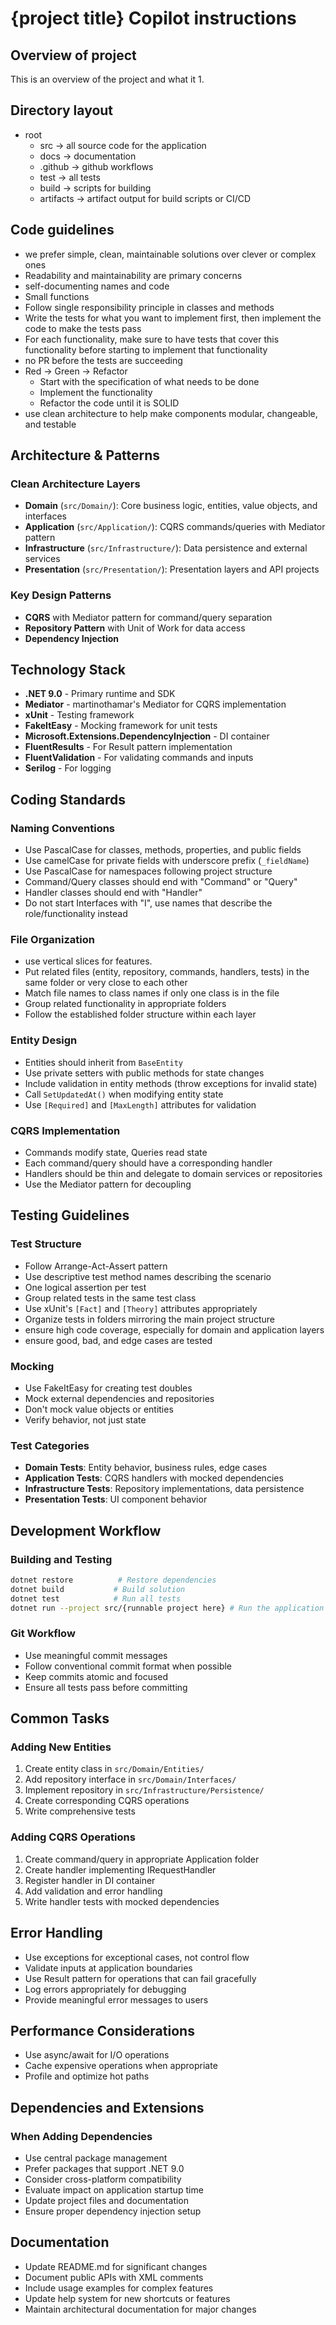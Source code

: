 # {project title} Copilot instructions

## Overview of project

This is an overview of the project and what it 1. 

## Directory layout

- root
  - src -> all source code for the application
  - docs -> documentation
  - .github -> github workflows
  - test -> all tests
  - build -> scripts for building
  - artifacts -> artifact output for build scripts or CI/CD

## Code guidelines

- we prefer simple, clean, maintainable solutions over clever or complex ones
- Readability and maintainability are primary concerns
- self-documenting names and code
- Small functions
- Follow single responsibility principle in classes and methods
- Write the tests for what you want to implement first, then implement the code to make the tests pass
- For each functionality, make sure to have tests that cover this functionality before starting to implement that functionality
- no PR before the tests are succeeding
- Red -> Green -> Refactor
  - Start with the specification of what needs to be done
  - Implement the functionality
  - Refactor the code until it is SOLID
- use clean architecture to help make components modular, changeable, and testable

## Architecture & Patterns

### Clean Architecture Layers

- **Domain** (`src/Domain/`): Core business logic, entities, value objects, and interfaces
- **Application** (`src/Application/`): CQRS commands/queries with Mediator pattern
- **Infrastructure** (`src/Infrastructure/`): Data persistence and external services
- **Presentation** (`src/Presentation/`): Presentation layers and API projects

### Key Design Patterns

- **CQRS** with Mediator pattern for command/query separation
- **Repository Pattern** with Unit of Work for data access
- **Dependency Injection**

## Technology Stack

- **.NET 9.0** - Primary runtime and SDK
- **Mediator** - martinothamar's Mediator for CQRS implementation
- **xUnit** - Testing framework
- **FakeItEasy** - Mocking framework for unit tests
- **Microsoft.Extensions.DependencyInjection** - DI container
- **FluentResults** - For Result pattern implementation
- **FluentValidation** - For validating commands and inputs
- **Serilog** - For logging

## Coding Standards

### Naming Conventions

- Use PascalCase for classes, methods, properties, and public fields
- Use camelCase for private fields with underscore prefix (`_fieldName`)
- Use PascalCase for namespaces following project structure
- Command/Query classes should end with "Command" or "Query"
- Handler classes should end with "Handler"
- Do not start Interfaces with "I", use names that describe the role/functionality instead

### File Organization

- use vertical slices for features.
- Put related files (entity, repository, commands, handlers, tests) in the same folder or very close to each other
- Match file names to class names if only one class is in the file
- Group related functionality in appropriate folders
- Follow the established folder structure within each layer

### Entity Design

- Entities should inherit from `BaseEntity`
- Use private setters with public methods for state changes
- Include validation in entity methods (throw exceptions for invalid state)
- Call `SetUpdatedAt()` when modifying entity state
- Use `[Required]` and `[MaxLength]` attributes for validation

### CQRS Implementation

- Commands modify state, Queries read state
- Each command/query should have a corresponding handler
- Handlers should be thin and delegate to domain services or repositories
- Use the Mediator pattern for decoupling

## Testing Guidelines

### Test Structure

- Follow Arrange-Act-Assert pattern
- Use descriptive test method names describing the scenario
- One logical assertion per test
- Group related tests in the same test class
- Use xUnit's `[Fact]` and `[Theory]` attributes appropriately
- Organize tests in folders mirroring the main project structure
- ensure high code coverage, especially for domain and application layers
- ensure good, bad, and edge cases are tested

### Mocking

- Use FakeItEasy for creating test doubles
- Mock external dependencies and repositories
- Don't mock value objects or entities
- Verify behavior, not just state

### Test Categories

- **Domain Tests**: Entity behavior, business rules, edge cases
- **Application Tests**: CQRS handlers with mocked dependencies
- **Infrastructure Tests**: Repository implementations, data persistence
- **Presentation Tests**: UI component behavior

## Development Workflow

### Building and Testing

```bash
dotnet restore          # Restore dependencies
dotnet build           # Build solution
dotnet test            # Run all tests
dotnet run --project src/{runnable project here} # Run the application
```

### Git Workflow

- Use meaningful commit messages
- Follow conventional commit format when possible
- Keep commits atomic and focused
- Ensure all tests pass before committing

## Common Tasks

### Adding New Entities

1. Create entity class in `src/Domain/Entities/`
2. Add repository interface in `src/Domain/Interfaces/`
3. Implement repository in `src/Infrastructure/Persistence/`
4. Create corresponding CQRS operations
5. Write comprehensive tests

### Adding CQRS Operations

1. Create command/query in appropriate Application folder
2. Create handler implementing IRequestHandler
3. Register handler in DI container
4. Add validation and error handling
5. Write handler tests with mocked dependencies

## Error Handling

- Use exceptions for exceptional cases, not control flow
- Validate inputs at application boundaries
- Use Result pattern for operations that can fail gracefully
- Log errors appropriately for debugging
- Provide meaningful error messages to users

## Performance Considerations

- Use async/await for I/O operations
- Cache expensive operations when appropriate
- Profile and optimize hot paths

## Dependencies and Extensions

### When Adding Dependencies

- Use central package management
- Prefer packages that support .NET 9.0
- Consider cross-platform compatibility
- Evaluate impact on application startup time
- Update project files and documentation
- Ensure proper dependency injection setup

## Documentation

- Update README.md for significant changes
- Document public APIs with XML comments
- Include usage examples for complex features
- Update help system for new shortcuts or features
- Maintain architectural documentation for major changes


